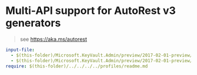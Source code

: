 # Multi-API support for AutoRest v3 generators

> see https://aka.ms/autorest

``` yaml
input-file:
  - $(this-folder)/Microsoft.KeyVault.Admin/preview/2017-02-01-preview/KeyVault.json
  - $(this-folder)/Microsoft.KeyVault.Admin/preview/2017-02-01-preview/Quotas.json
require: $(this-folder)/../../../../profiles/readme.md
```

